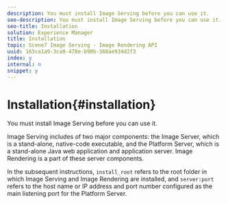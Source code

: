 ```yaml
---
description: You must install Image Serving before you can use it.
seo-description: You must install Image Serving before you can use it.
seo-title: Installation
solution: Experience Manager
title: Installation
topic: Scene7 Image Serving - Image Rendering API
uuid: 163ca1a9-3ca0-478e-b90b-368ae934d2f3
index: y
internal: n
snippet: y
---
```


# Installation{#installation}

You must install Image Serving before you can use it.

Image Serving includes of two major components: the Image Server, which is a stand-alone, native-code executable, and the Platform Server, which is a stand-alone Java web application and application server. Image Rendering is a part of these server components.

In the subsequent instructions, `install_root` refers to the root folder in which Image Serving and Image Rendering are installed, and `server:port` refers to the host name or IP address and port number configured as the main listening port for the Platform Server. 
